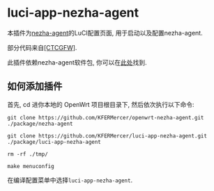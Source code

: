 # luci-app-nezha-agent
本插件为[nezha-agent](https://github.com/liuzhuoling2011/nezha-agent)的LuCI配置页面, 用于启动以及配置nezha-agent. 

部分代码来自[[CTCGFW]](https://github.com/project-openwrt/nezha-agent/tree/master/luci-app-nezha-agent).

此插件依赖nezha-agent软件包, 你可以在[此处](https://github.com/KFERMercer/openwrt-nezha-agent)找到.

## 如何添加插件 

首先, cd 进你本地的 OpenWrt 项目根目录下, 然后依次执行以下命令: 

`git clone https://github.com/KFERMercer/openwrt-nezha-agent.git ./package/nezha-agent`

`git clone https://github.com/KFERMercer/luci-app-nezha-agent.git ./package/luci-app-nezha-agent`

`rm -rf ./tmp/`

`make menuconfig`

在编译配置菜单中选择`luci-app-nezha-agent`. 
